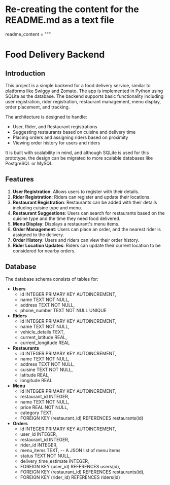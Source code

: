 # Re-creating the content for the README.md as a text file

readme_content = """
# Food Delivery Backend

## Introduction

This project is a simple backend for a food delivery service, similar to platforms like Swiggy and Zomato. The app is implemented in Python using SQLite as the database. The backend supports basic functionality including user registration, rider registration, restaurant management, menu display, order placement, and tracking.

The architecture is designed to handle:
- User, Rider, and Restaurant registrations
- Suggesting restaurants based on cuisine and delivery time
- Placing orders and assigning riders based on proximity
- Viewing order history for users and riders

It is built with scalability in mind, and although SQLite is used for this prototype, the design can be migrated to more scalable databases like PostgreSQL or MySQL.

## Features

1. **User Registration**: Allows users to register with their details.
2. **Rider Registration**: Riders can register and update their locations.
3. **Restaurant Registration**: Restaurants can be added with their details including cuisine type and menu.
4. **Restaurant Suggestions**: Users can search for restaurants based on the cuisine type and the time they need food delivered.
5. **Menu Display**: Displays a restaurant's menu items.
6. **Order Management**: Users can place an order, and the nearest rider is assigned to the delivery.
7. **Order History**: Users and riders can view their order history.
8. **Rider Location Updates**: Riders can update their current location to be considered for nearby orders.

## Database

The database schema consists of tables for:
- **Users**
  - id INTEGER PRIMARY KEY AUTOINCREMENT,
  - name TEXT NOT NULL,
  - address TEXT NOT NULL,
  - phone_number TEXT NOT NULL UNIQUE
- **Riders**
    - id INTEGER PRIMARY KEY AUTOINCREMENT,
    - name TEXT NOT NULL,
    - vehicle_details TEXT,
    - current_latitude REAL,
    - current_longitude REAL
- **Restaurants**
    - id INTEGER PRIMARY KEY AUTOINCREMENT,
    - name TEXT NOT NULL,
    - address TEXT NOT NULL,
    - cuisine TEXT NOT NULL,
    - latitude REAL,
    - longitude REAL
- **Menu**
    - id INTEGER PRIMARY KEY AUTOINCREMENT,
    - restaurant_id INTEGER,
    - name TEXT NOT NULL,
    - price REAL NOT NULL,
    - category TEXT,
    - FOREIGN KEY (restaurant_id) REFERENCES restaurants(id)
- **Orders**
    - id INTEGER PRIMARY KEY AUTOINCREMENT,
    - user_id INTEGER,
    - restaurant_id INTEGER,
    - rider_id INTEGER,
    - menu_items TEXT, -- A JSON list of menu items
    - status TEXT NOT NULL,
    - delivery_time_estimate INTEGER,
    - FOREIGN KEY (user_id) REFERENCES users(id),
    - FOREIGN KEY (restaurant_id) REFERENCES restaurants(id),
    - FOREIGN KEY (rider_id) REFERENCES riders(id)
